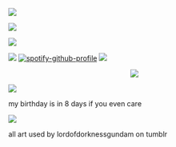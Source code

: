 ![](https://files.catbox.moe/9rmfy7.png)

![](https://files.catbox.moe/eysnb9.png)

![](https://files.catbox.moe/fjuglr.png)

![](https://files.catbox.moe/to9es1.png) [![spotify-github-profile](https://spotify-github-profile.kittinanx.com/api/view?uid=4oknir6tyb2ud3ydz4d6g7cdw&cover_image=true&theme=natemoo-re&show_offline=true&background_color=000000&interchange=true&bar_color=000000&bar_color_cover=true)](https://github.com/kittinan/spotify-github-profile) ![](https://komarev.com/ghpvc/?username=idiosyncraticNerd&color=e58bd0)

<p align="center">
  <img src="https://files.catbox.moe/swa8sx.png" />
</p>

![](https://files.catbox.moe/fjuglr.png)

my birthday is in 8 days if you even care

![](https://files.catbox.moe/zppilv.png)

all art used by lordofdorknessgundam on tumblr

